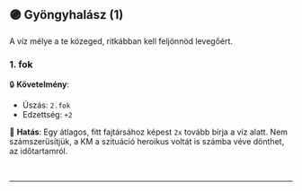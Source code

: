 ## 🟣 Gyöngyhalász (1)

A víz mélye a te közeged, ritkábban kell feljönnöd levegőért.

### 1. fok

🔒 **Követelmény**:
- Úszás: `2.fok`
- Edzettség: `+2`

🌟 **Hatás**: Egy átlagos, fitt fajtársához képest `2x` tovább bírja a víz alatt. Nem számszerűsítjük, a KM a szituáció heroikus voltát is számba véve dönthet, az időtartamról.

<br />

---
